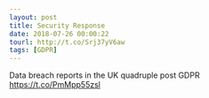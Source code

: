 ```yaml
---
layout: post
title: Security Response
date: 2018-07-26 00:00:22
tourl: http://t.co/Srj37yV6aw
tags: [GDPR]
---
```

Data breach reports in the UK quadruple post GDPR https://t.co/PmMpp55zsl